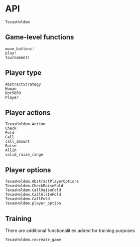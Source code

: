 # API

```@docs
TexasHoldem
```

## Game-level functions
```@docs
move_buttons!
play!
tournament!
```

## Player type
```@docs
AbstractStrategy
Human
Bot5050
Player
```

## Player actions

```@docs
TexasHoldem.Action
Check
Fold
Call
call_amount
Raise
AllIn
valid_raise_range
```

## Player options

```@docs
TexasHoldem.AbstractPlayerOptions
TexasHoldem.CheckRaiseFold
TexasHoldem.CallRaiseFold
TexasHoldem.CallAllInFold
TexasHoldem.CallFold
TexasHoldem.player_option
```

## Training

There are additional functionalities added for training purposes

```@docs
TexasHoldem.recreate_game
```
